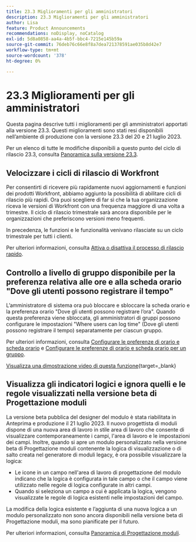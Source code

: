 ```yaml
---
title: 23.3 Miglioramenti per gli amministratori
description: 23.3 Miglioramenti per gli amministratori
author: Lisa
feature: Product Announcements
recommendations: noDisplay, noCatalog
exl-id: 5d8a0858-aa4a-4b5f-bbc4-7215e145b59a
source-git-commit: 76deb76c66e8f8a7dea721378591ae035b8d42e7
workflow-type: tm+mt
source-wordcount: '378'
ht-degree: 0%

---
```


# 23.3 Miglioramenti per gli amministratori

Questa pagina descrive tutti i miglioramenti per gli amministratori apportati alla versione 23.3. Questi miglioramenti sono stati resi disponibili nell’ambiente di produzione con la versione 23.3 del 20 e 21 luglio 2023.

Per un elenco di tutte le modifiche disponibili a questo punto del ciclo di rilascio 23.3, consulta [Panoramica sulla versione 23.3](/help/quicksilver/product-announcements/product-releases/23.3-release-activity/23-3-release-overview.md).

## Velocizzare i cicli di rilascio di Workfront

Per consentirti di ricevere più rapidamente nuovi aggiornamenti e funzioni dei prodotti Workfront, abbiamo aggiunto la possibilità di abilitare cicli di rilascio più rapidi. Ora puoi scegliere di far sì che la tua organizzazione riceva le versioni di Workfront con una frequenza maggiore di una volta a trimestre. Il ciclo di rilascio trimestrale sarà ancora disponibile per le organizzazioni che preferiscono versioni meno frequenti.

In precedenza, le funzioni e le funzionalità venivano rilasciate su un ciclo trimestrale per tutti i clienti.

Per ulteriori informazioni, consulta [Attiva o disattiva il processo di rilascio rapido](/help/quicksilver/administration-and-setup/set-up-workfront/configure-system-defaults/enable-fast-release-process.md).

## Controllo a livello di gruppo disponibile per la preferenza relativa alle ore e alla scheda orario &quot;Dove gli utenti possono registrare il tempo&quot;

L’amministratore di sistema ora può bloccare e sbloccare la scheda orario e la preferenza orario &quot;Dove gli utenti possono registrare l’ora&quot;. Quando questa preferenza viene sbloccata, gli amministratori di gruppi possono configurare le impostazioni &quot;Where users can log time&quot; (Dove gli utenti possono registrare il tempo) separatamente per ciascun gruppo.

Per ulteriori informazioni, consulta [Configurare le preferenze di orario e scheda orario](/help/quicksilver/administration-and-setup/set-up-workfront/configure-timesheets-schedules/timesheet-and-hour-preferences.md) e [Configurare le preferenze di orario e scheda orario per un gruppo](/help/quicksilver/administration-and-setup/manage-groups/create-and-manage-groups/configure-timesheet-hour-preferences-group.md).

[Visualizza una dimostrazione video di questa funzione](https://video.tv.adobe.com/v/3419111/){target=_blank}

## Visualizza gli indicatori logici e ignora quelli e le regole visualizzati nella versione beta di Progettazione moduli

La versione beta pubblica del designer del modulo è stata riabilitata in Anteprima e produzione il 21 luglio 2023. Il nuovo progettista di moduli dispone di una nuova area di lavoro in stile area di lavoro che consente di visualizzare contemporaneamente i campi, l&#39;area di lavoro e le impostazioni dei campi.
Inoltre, quando si apre un modulo personalizzato nella versione beta di Progettazione moduli contenente la logica di visualizzazione o di salto creata nel generatore di moduli legacy, è ora possibile visualizzare la logica:

* Le icone in un campo nell&#39;area di lavoro di progettazione del modulo indicano che la logica è configurata in tale campo o che il campo viene utilizzato nelle regole di logica configurate in altri campi.
* Quando si seleziona un campo a cui è applicata la logica, vengono visualizzate le regole di logica esistenti nelle impostazioni del campo.

La modifica della logica esistente e l’aggiunta di una nuova logica a un modulo personalizzato non sono ancora disponibili nella versione beta di Progettazione moduli, ma sono pianificate per il futuro.

Per ulteriori informazioni, consulta [Panoramica di Progettazione moduli](/help/quicksilver/administration-and-setup/customize-workfront/create-manage-custom-forms/form-designer/form-designer-overview.md).
